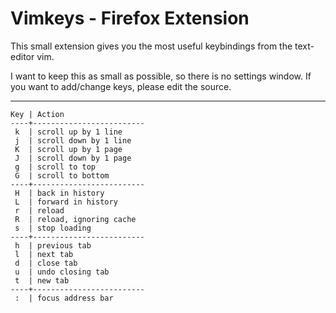 Vimkeys - Firefox Extension
===========================
This small extension gives you the most useful
keybindings from the text-editor vim.

I want to keep this as small as possible, so there is no
settings window. If you want to add/change keys, please
edit the source.

------

```
Key | Action
----+-------------------------
 k  | scroll up by 1 line
 j  | scroll down by 1 line
 K  | scroll up by 1 page
 J  | scroll down by 1 page
 g  | scroll to top
 G  | scroll to bottom
----+-------------------------
 H  | back in history
 L  | forward in history
 r  | reload
 R  | reload, ignoring cache
 s  | stop loading
----+-------------------------
 h  | previous tab
 l  | next tab
 d  | close tab
 u  | undo closing tab
 t  | new tab
----+-------------------------
 :  | focus address bar
```

